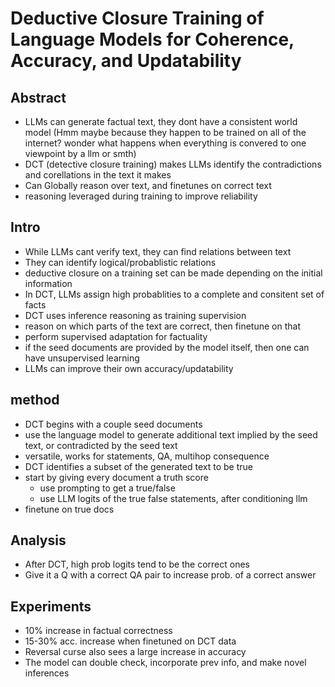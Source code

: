 # Deductive Closure Training of Language Models for Coherence, Accuracy, and Updatability

## Abstract
 - LLMs can generate factual text, they dont have a consistent world model (Hmm maybe because they happen to be trained on all of the internet? wonder what happens when everything is convered to one viewpoint by a llm or smth)
 - DCT (detective closure training) makes LLMs identify the contradictions and corellations in the text it makes
 - Can Globally reason over text, and finetunes on correct text
 - reasoning leveraged during training to improve reliability

## Intro
 - While LLMs cant verify text, they can find relations between text
 - They can identify logical/probablistic relations
 - deductive closure on a training set can be made depending on the initial information
 - In DCT, LLMs assign high probablities to a complete and consitent set of facts
 - DCT uses inference reasoning as training supervision
 - reason on which parts of the text are correct, then finetune on that
 - perform supervised adaptation for factuality
 - if the seed documents are provided by the model itself, then one can have unsupervised learning
 - LLMs can improve their own accuracy/updatability

## method
 - DCT begins with a couple seed documents
 - use the language model to generate additional text implied by the seed text, or contradicted by the seed text
 - versatile, works for statements, QA, multihop consequence
 - DCT identifies a subset of the generated text to be true
 - start by giving every document a truth score
    - use prompting to get a true/false
    - use LLM logits of the true false statements, after conditioning llm
 - finetune on true docs

## Analysis
 - After DCT, high prob logits tend to be the correct ones
 - Give it a Q with a correct QA pair to increase prob. of a correct answer

## Experiments
 - 10% increase in factual correctness
 - 15-30% acc. increase when finetuned on DCT data 
 - Reversal curse also sees a large increase in accuracy
 - The model can double check, incorporate prev info, and make novel inferences

